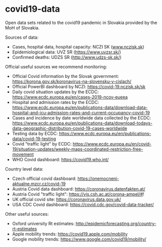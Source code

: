 # covid19-data
Open data sets related to the covid19 pandemic in Slovakia provided by the MoH of Slovakia.

Sources of data:
- Cases, hospital data, hospital capacity: NCZI SK (www.nczisk.sk)
- Epidemiological data: UVZ SR (https://www.uvzsr.sk/)
- Confirmed deaths: UDZS SR (http://www.udzs-sk.sk/)

Official useful sources we recommend monitoring:
- Official Covid information by the Slovak government: https://korona.gov.sk/koronavirus-na-slovensku-v-cislach/
- Official PowerBI dashboard by NCZI: https://covid-19.nczisk.sk/sk
- Daily covid situation updates by the ECDC: https://www.ecdc.europa.eu/en/cases-2019-ncov-eueea
- Hospital and admission rates by the ECDC: https://www.ecdc.europa.eu/en/publications-data/download-data-hospital-and-icu-admission-rates-and-current-occupancy-covid-19
- Cases and incidence by date worldwide data collected by the ECDC: https://www.ecdc.europa.eu/en/publications-data/download-todays-data-geographic-distribution-covid-19-cases-worldwide
- Testing data by ECDC: https://www.ecdc.europa.eu/en/publications-data/covid-19-testing
- Covid "traffic light" by ECDC: https://www.ecdc.europa.eu/en/covid-19/situation-updates/weekly-maps-coordinated-restriction-free-movement
- WHO Covid dashboard: https://covid19.who.int/

Country level data:
- Czech official covid dashboard: https://onemocneni-aktualne.mzcr.cz/covid-19
- Austria Covid data dashboard: https://coronavirus.datenfakten.at/
- Austria Covid "traffic light": https://vis.csh.ac.at/corona-ampel/#!
- UK official covid site: https://coronavirus.data.gov.uk/
- USA CDC Covid dashboard: https://covid.cdc.gov/covid-data-tracker/

Other useful sources:
- Oxford university Rt estimates: http://epidemicforecasting.org/country-rt-estimates
- Apple mobility trends: https://covid19.apple.com/mobility
- Google mobility trends: https://www.google.com/covid19/mobility/
